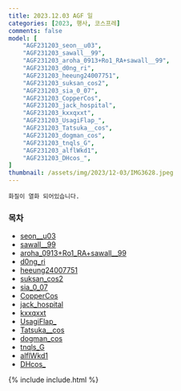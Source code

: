 ```yaml
---
title: 2023.12.03 AGF 일
categories: [2023, 행사, 코스프레]
comments: false
model: [
    "AGF231203_seon__u03",
    "AGF231203_sawall__99",
    "AGF231203_aroha_0913+Ro1_RA+sawall__99",
    "AGF231203_d0ng_ri",
    "AGF231203_heeung24007751",
    "AGF231203_suksan_cos2",
    "AGF231203_sia_0_07",
    "AGF231203_CopperCos",
    "AGF231203_jack_hospital",
    "AGF231203_kxxqxxt",
    "AGF231203_UsagiFlap_",
    "AGF231203_Tatsuka__cos",
    "AGF231203_dogman_cos",
    "AGF231203_tnqls_G",
    "AGF231203_alflWkd1",
    "AGF231203_DHcos_",
]
thumbnail: /assets/img/2023/12-03/IMG3628.jpeg
---
```


`화질이 열화 되어있습니다.`

### 목차
- [seon__u03](#seon__u03)
- [sawall__99](#sawall__99)
- [aroha_0913+Ro1_RA+sawall__99](#aroha_0913+Ro1_RA+sawall__99)
- [d0ng_ri](#d0ng_ri)
- [heeung24007751](#heeung24007751)
- [suksan_cos2](#suksan_cos2)
- [sia_0_07](#sia_0_07)
- [CopperCos](#CopperCos)
- [jack_hospital](#jack_hospital)
- [kxxqxxt](#kxxqxxt)
- [UsagiFlap_](#UsagiFlap_)
- [Tatsuka__cos](#Tatsuka__cos)
- [dogman_cos](#dogman_cos)
- [tnqls_G](#tnqls_G)
- [alflWkd1](#alflWkd1)
- [DHcos_](#DHcos_)

{% include include.html %}